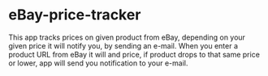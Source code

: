 # eBay-price-tracker

This app tracks prices on given product from eBay, depending on your given price it will notify you, by sending an e-mail.
When you enter a product URL from eBay it will and price, if product drops to that same price or lower, app will send you notification to your e-mail.
